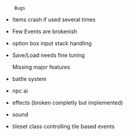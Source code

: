         Bugs
 - Items crash if used several times
 - Few Events are brokenish      
 - option box input stack handling
 - Save/Load needs fine tuning

    Missing major features
 - battle system
 - npc ai
 - effects (broken completly but implemented)
 - sound
 - tileset class controlling tile based events